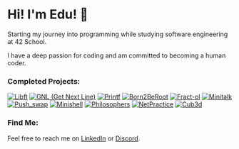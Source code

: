 # Hi! I'm Edu! 👋

Starting my journey into programming while studying software engineering at 42 School.

I have a deep passion for coding and am committed to becoming a human coder.

### Completed Projects:

[![Libft](https://github.com/Eduu19/42-project-badges/blob/main/badges/libftm.png?raw=true)](https://github.com/Eduu19/libft)
[![GNL (Get Next Line)](https://github.com/Eduu19/42-project-badges/raw/main/badges/get_next_linem.png)](https://github.com/Eduu19/get_next_line)
[![Printf](https://github.com/Eduu19/42-project-badges/raw/main/badges/ft_printfe.png)](https://github.com/Eduu19/ft_printf)
[![Born2BeRoot](https://github.com/byaliego/42-project-badges/raw/main/badges/born2berootm.png)](https://github.com/Eduu19/Guia-Rocky---Born2BeRoot-42)
[![Fract-ol](https://github.com/Eduu19/42-project-badges/raw/main/badges/fract-olm.png)](https://github.com/Eduu19/Fractal)
[![Minitalk](https://github.com/Eduu19/42-project-badges/raw/main/badges/minitalkm.png)](https://github.com/Eduu19/Minitalk)
[![Push_swap](https://github.com/Edu2metros/42-project-badges/raw/main/badges/push_swape.png)](https://github.com/Edu2metros/push_swap)
[![Minishell](https://github.com/Edu2metros/42-project-badges/raw/main/badges/minishellm.png)](https://github.com/Edu2metros/Minihell)
[![Philosophers](https://github.com/Edu2metros/42-project-badges/raw/main/badges/philosophersm.png)](https://github.com/Edu2metros/Philosophers)
[![NetPractice](https://github.com/Edu2metros/42-project-badges/raw/main/badges/netpracticem.png)](https://github.com/Edu2metros/NetPractice)
[![Cub3d](https://github.com/Edu2metros/42-project-badges/raw/main/badges/cub3de.png)](https://github.com/Edu2metros/Cub3d)
### Find Me:

Feel free to reach me on [LinkedIn](https://www.linkedin.com/in/edu2metros/) or [Discord](https://discord.com/users/edu2metros).
